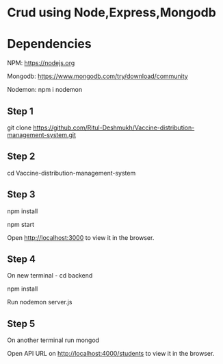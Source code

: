 # Crud using Node,Express,Mongodb

# Dependencies

NPM: https://nodejs.org

Mongodb: https://www.mongodb.com/try/download/community

Nodemon: npm i nodemon


## Step 1
git clone https://github.com/Ritul-Deshmukh/Vaccine-distribution-management-system.git

## Step 2
cd Vaccine-distribution-management-system


## Step 3
npm install

npm start

Open [http://localhost:3000](http://localhost:3000) to view it in the browser.

## Step 4
On new terminal - cd backend

npm install

Run nodemon server.js

## Step 5
On another terminal run mongod

Open API URL on [http://localhost:4000/students](http://localhost:4000/students) to view it in the browser.
